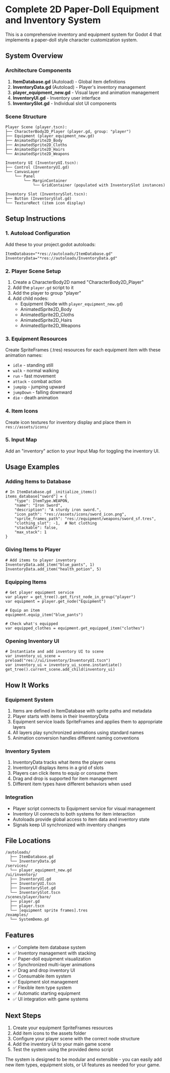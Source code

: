 # Complete 2D Paper-Doll Equipment and Inventory System

This is a comprehensive inventory and equipment system for Godot 4 that implements a paper-doll style character customization system.

## System Overview

### Architecture Components

1. **ItemDatabase.gd** (Autoload) - Global item definitions
2. **InventoryData.gd** (Autoload) - Player's inventory management  
3. **player_equipment_new.gd** - Visual layer and animation management
4. **InventoryUI.gd** - Inventory user interface
5. **InventorySlot.gd** - Individual slot UI components

### Scene Structure

```
Player Scene (player.tscn):
├── CharacterBody2D_Player (player.gd, group: "player")
├── Equipment (player_equipment_new.gd)  
├── AnimatedSprite2D_Body
├── AnimatedSprite2D_Cloths
├── AnimatedSprite2D_Hairs
└── AnimatedSprite2D_Weapons

Inventory UI (InventoryUI.tscn):
├── Control (InventoryUI.gd)
└── CanvasLayer
    └── Panel
        └── MarginContainer
            └── GridContainer (populated with InventorySlot instances)

Inventory Slot (InventorySlot.tscn):
├── Button (InventorySlot.gd)
└── TextureRect (item icon display)
```

## Setup Instructions

### 1. Autoload Configuration

Add these to your project.godot autoloads:
```
ItemDatabase="*res://autoloads/ItemDatabase.gd"
InventoryData="*res://autoloads/InventoryData.gd"
```

### 2. Player Scene Setup

1. Create a CharacterBody2D named "CharacterBody2D_Player"
2. Add the `player.gd` script to it
3. Add the player to group "player"
4. Add child nodes:
   - Equipment (Node with `player_equipment_new.gd`)
   - AnimatedSprite2D_Body
   - AnimatedSprite2D_Cloths  
   - AnimatedSprite2D_Hairs
   - AnimatedSprite2D_Weapons

### 3. Equipment Resources

Create SpriteFrames (.tres) resources for each equipment item with these animation names:
- `idle` - standing still
- `walk` - normal walking
- `run` - fast movement  
- `attack` - combat action
- `jumpUp` - jumping upward
- `jumpDown` - falling downward
- `die` - death animation

### 4. Item Icons

Create icon textures for inventory display and place them in `res://assets/icons/`

### 5. Input Map

Add an "inventory" action to your Input Map for toggling the inventory UI.

## Usage Examples

### Adding Items to Database

```gdscript
# In ItemDatabase.gd _initialize_items()
items_database["sword"] = {
    "type": ItemType.WEAPON,
    "name": "Iron Sword",
    "description": "A sturdy iron sword.",
    "icon_path": "res://assets/icons/sword_icon.png",
    "sprite_frames_path": "res://equipment/weapons/sword_sf.tres",
    "clothing_slot": -1,  # Not clothing
    "stackable": false,
    "max_stack": 1
}
```

### Giving Items to Player

```gdscript
# Add items to player inventory
InventoryData.add_item("blue_pants", 1)
InventoryData.add_item("health_potion", 5)
```

### Equipping Items

```gdscript
# Get player equipment service
var player = get_tree().get_first_node_in_group("player")
var equipment = player.get_node("Equipment")

# Equip an item
equipment.equip_item("blue_pants")

# Check what's equipped
var equipped_clothes = equipment.get_equipped_item("clothes")
```

### Opening Inventory UI

```gdscript
# Instantiate and add inventory UI to scene
var inventory_ui_scene = preload("res://ui/inventory/InventoryUI.tscn")
var inventory_ui = inventory_ui_scene.instantiate()
get_tree().current_scene.add_child(inventory_ui)
```

## How It Works

### Equipment System
1. Items are defined in ItemDatabase with sprite paths and metadata
2. Player starts with items in their InventoryData
3. Equipment service loads SpriteFrames and applies them to appropriate layers
4. All layers play synchronized animations using standard names
5. Animation conversion handles different naming conventions

### Inventory System  
1. InventoryData tracks what items the player owns
2. InventoryUI displays items in a grid of slots
3. Players can click items to equip or consume them
4. Drag and drop is supported for item management
5. Different item types have different behaviors when used

### Integration
- Player script connects to Equipment service for visual management
- Inventory UI connects to both systems for item interaction
- Autoloads provide global access to item data and inventory state
- Signals keep UI synchronized with inventory changes

## File Locations

```
/autoloads/
  ├── ItemDatabase.gd
  └── InventoryData.gd
/services/
  └── player_equipment_new.gd  
/ui/inventory/
  ├── InventoryUI.gd
  ├── InventoryUI.tscn
  ├── InventorySlot.gd
  └── InventorySlot.tscn
/scenes/player/bare/
  ├── player.gd
  ├── player.tscn
  └── [equipment sprite frames].tres
/examples/
  └── SystemDemo.gd
```

## Features

- ✅ Complete item database system
- ✅ Inventory management with stacking
- ✅ Paper-doll equipment visualization  
- ✅ Synchronized multi-layer animations
- ✅ Drag and drop inventory UI
- ✅ Consumable item system
- ✅ Equipment slot management
- ✅ Flexible item type system
- ✅ Automatic starting equipment
- ✅ UI integration with game systems

## Next Steps

1. Create your equipment SpriteFrames resources
2. Add item icons to the assets folder
3. Configure your player scene with the correct node structure
4. Add the inventory UI to your main game scene
5. Test the system using the provided demo script

The system is designed to be modular and extensible - you can easily add new item types, equipment slots, or UI features as needed for your game.